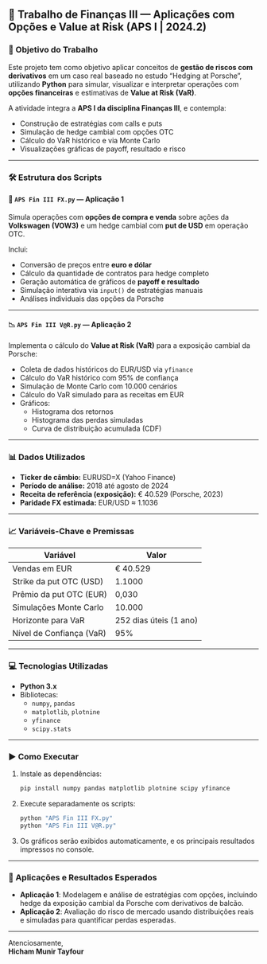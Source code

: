 ## 📘 Trabalho de Finanças III — Aplicações com Opções e Value at Risk (APS I | 2024.2)

### 🎯 Objetivo do Trabalho

Este projeto tem como objetivo aplicar conceitos de **gestão de riscos com derivativos** em um caso real baseado no estudo “Hedging at Porsche”, utilizando **Python** para simular, visualizar e interpretar operações com **opções financeiras** e estimativas de **Value at Risk (VaR)**.

A atividade integra a **APS I da disciplina Finanças III**, e contempla:

- Construção de estratégias com calls e puts
- Simulação de hedge cambial com opções OTC
- Cálculo do VaR histórico e via Monte Carlo
- Visualizações gráficas de payoff, resultado e risco

---

### 🛠️ Estrutura dos Scripts

#### 🧾 `APS Fin III FX.py` — Aplicação 1

Simula operações com **opções de compra e venda** sobre ações da **Volkswagen (VOW3)** e um hedge cambial com **put de USD** em operação OTC.

Inclui:
- Conversão de preços entre **euro e dólar**
- Cálculo da quantidade de contratos para hedge completo
- Geração automática de gráficos de **payoff e resultado**
- Simulação interativa via `input()` de estratégias manuais
- Análises individuais das opções da Porsche

---

#### 📉 `APS Fin III V@R.py` — Aplicação 2

Implementa o cálculo do **Value at Risk (VaR)** para a exposição cambial da Porsche:

- Coleta de dados históricos do EUR/USD via `yfinance`
- Cálculo do VaR histórico com 95% de confiança
- Simulação de Monte Carlo com 10.000 cenários
- Cálculo do VaR simulado para as receitas em EUR
- Gráficos:
  - Histograma dos retornos
  - Histograma das perdas simuladas
  - Curva de distribuição acumulada (CDF)

---

### 📊 Dados Utilizados

- **Ticker de câmbio:** EURUSD=X (Yahoo Finance)
- **Período de análise:** 2018 até agosto de 2024
- **Receita de referência (exposição):** € 40.529 (Porsche, 2023)
- **Paridade FX estimada:** EUR/USD ≈ 1.1036

---

### 📈 Variáveis-Chave e Premissas

| Variável                     | Valor                    |
|-----------------------------|--------------------------|
| Vendas em EUR               | € 40.529                 |
| Strike da put OTC (USD)     | 1.1000                   |
| Prêmio da put OTC (EUR)     | 0,030                    |
| Simulações Monte Carlo      | 10.000                   |
| Horizonte para VaR          | 252 dias úteis (1 ano)   |
| Nível de Confiança (VaR)    | 95%                      |

---

### 💻 Tecnologias Utilizadas

- **Python 3.x**
- Bibliotecas:
  - `numpy`, `pandas`
  - `matplotlib`, `plotnine`
  - `yfinance`
  - `scipy.stats`

---

### ▶️ Como Executar

1. Instale as dependências:
   ```bash
   pip install numpy pandas matplotlib plotnine scipy yfinance
   ```

2. Execute separadamente os scripts:
   ```bash
   python "APS Fin III FX.py"
   python "APS Fin III V@R.py"
   ```

3. Os gráficos serão exibidos automaticamente, e os principais resultados impressos no console.

---

### 🧠 Aplicações e Resultados Esperados

- **Aplicação 1**: Modelagem e análise de estratégias com opções, incluindo hedge da exposição cambial da Porsche com derivativos de balcão.
- **Aplicação 2**: Avaliação do risco de mercado usando distribuições reais e simuladas para quantificar perdas esperadas.

---


Atenciosamente,  
**Hicham Munir Tayfour**
